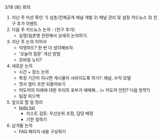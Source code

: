 3/18 (화) 회의
1. 지난 주 미션 확인: 1) 삼촌/전체공개 채널 개발 2) 채널 관리 및 설정 카드뉴스 3) 친구 추가 이벤트
2. 다음 주 카드뉴스 논의 - (친구 추가)
    - 실명/일촌명 관련해서 상세히 논의하기.
3. 지난 주 논의 이어서
    - 익명피드? 한 번 더 생각해보자.
    - '오늘의 질문' 개선 방법
    - 모바일 노티?
4. 새로운 논의
    - 시간 + 장소 논의
    - 특정 기간이 지나면 게시물이 사라지도록 하기?: 채널, 수익 모델
    - 멋사 엠티 조언 되돌아보기
    - 어도어의 미래에 대한 우리의 포부가 애매해... (+ 어도어 인턴? 다음 방학?)
    - 팀장 피드백
5. 앞으로 할 일 정리
    - [todo list]()
        - 리스트 검토: 우선순위 조정, 담당 배정
        - 기한 정하기
6. 남겨둘 논의
    - FAQ 페이지 내용 구상하기